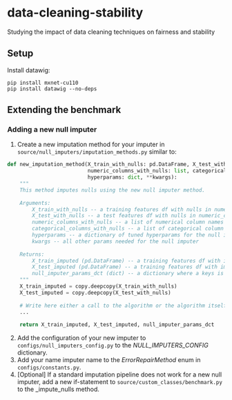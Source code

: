 # data-cleaning-stability

Studying the impact of data cleaning techniques on fairness and stability


## Setup

Install datawig:
```shell
pip install mxnet-cu110
pip install datawig --no-deps
```


## Extending the benchmark

### Adding a new null imputer

1. Create a new imputation method for your imputer in `source/null_imputers/imputation_methods.py` similar to:
```python
def new_imputation_method(X_train_with_nulls: pd.DataFrame, X_test_with_nulls: pd.DataFrame,
                          numeric_columns_with_nulls: list, categorical_columns_with_nulls: list,
                          hyperparams: dict, **kwargs):
    """
    This method imputes nulls using the new null imputer method.
    
    Arguments:
        X_train_with_nulls -- a training features df with nulls in numeric_columns_with_nulls and categorical_columns_with_nulls columns
        X_test_with_nulls -- a test features df with nulls in numeric_columns_with_nulls and categorical_columns_with_nulls columns
        numeric_columns_with_nulls -- a list of numerical column names with nulls
        categorical_columns_with_nulls -- a list of categorical column names with nulls
        hyperparams -- a dictionary of tuned hyperparams for the null imputer
        kwargs -- all other params needed for the null imputer
    
    Returns:
        X_train_imputed (pd.DataFrame) -- a training features df with imputed columns defined in numeric_columns_with_nulls and categorical_columns_with_nulls
        X_test_imputed (pd.DataFrame) -- a training features df with imputed columns defined in numeric_columns_with_nulls and categorical_columns_with_nulls
        null_imputer_params_dct (dict) -- a dictionary where a keys is a column name with nulls, and a value is a dictionary of null imputer parameters used to impute this column
    """
    X_train_imputed = copy.deepcopy(X_train_with_nulls)
    X_test_imputed = copy.deepcopy(X_test_with_nulls)
    
    # Write here either a call to the algorithm or the algorithm itself
    ...
    
    return X_train_imputed, X_test_imputed, null_imputer_params_dct
```

2. Add the configuration of your new imputer to `configs/null_imputers_config.py` to the _NULL_IMPUTERS_CONFIG_ dictionary.
3. Add your name imputer name to the _ErrorRepairMethod_ enum in `configs/constants.py`.
4. [Optional] If a standard imputation pipeline does not work for a new null imputer, add a new if-statement to `source/custom_classes/benchmark.py` to the _impute_nulls method.
